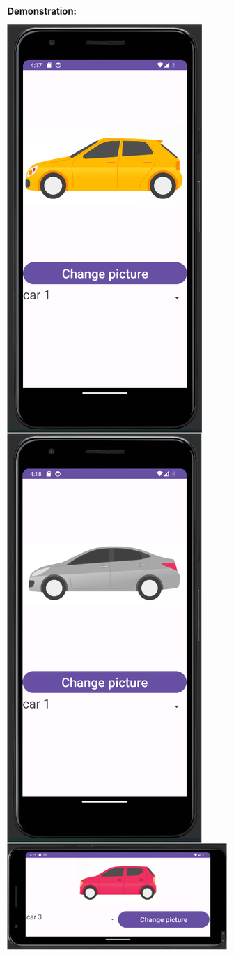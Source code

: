 ## Demonstration: </br>
![screen1.png](screen1.png)
![screen2.png](screen2.png)
![screen3.png](screen3.png) 
